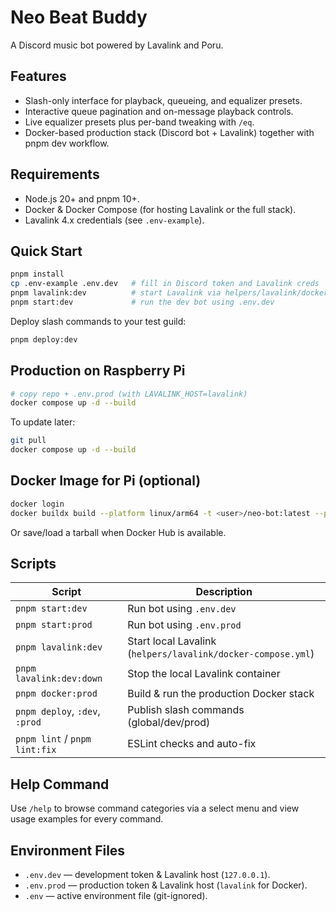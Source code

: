 # Neo Beat Buddy

A Discord music bot powered by Lavalink and Poru.

## Features
- Slash-only interface for playback, queueing, and equalizer presets.
- Interactive queue pagination and on-message playback controls.
- Live equalizer presets plus per-band tweaking with `/eq`.
- Docker-based production stack (Discord bot + Lavalink) together with pnpm dev workflow.

## Requirements
- Node.js 20+ and pnpm 10+.
- Docker & Docker Compose (for hosting Lavalink or the full stack).
- Lavalink 4.x credentials (see `.env-example`).

## Quick Start

```bash
pnpm install
cp .env-example .env.dev   # fill in Discord token and Lavalink creds
pnpm lavalink:dev          # start Lavalink via helpers/lavalink/docker-compose.yml
pnpm start:dev             # run the dev bot using .env.dev
```

Deploy slash commands to your test guild:

```bash
pnpm deploy:dev
```

## Production on Raspberry Pi

```bash
# copy repo + .env.prod (with LAVALINK_HOST=lavalink)
docker compose up -d --build
```

To update later:

```bash
git pull
docker compose up -d --build
```

## Docker Image for Pi (optional)

```bash
docker login
docker buildx build --platform linux/arm64 -t <user>/neo-bot:latest --push .
```

Or save/load a tarball when Docker Hub is available.

## Scripts

| Script                  | Description                                         |
|-------------------------|-----------------------------------------------------|
| `pnpm start:dev`        | Run bot using `.env.dev`                            |
| `pnpm start:prod`       | Run bot using `.env.prod`                           |
| `pnpm lavalink:dev`     | Start local Lavalink (`helpers/lavalink/docker-compose.yml`) |
| `pnpm lavalink:dev:down`| Stop the local Lavalink container                   |
| `pnpm docker:prod`      | Build & run the production Docker stack             |
| `pnpm deploy`, `:dev`, `:prod` | Publish slash commands (global/dev/prod)  |
| `pnpm lint` / `pnpm lint:fix` | ESLint checks and auto-fix                 |

## Help Command

Use `/help` to browse command categories via a select menu and view usage examples for every command.

## Environment Files

- `.env.dev` — development token & Lavalink host (`127.0.0.1`).
- `.env.prod` — production token & Lavalink host (`lavalink` for Docker).
- `.env` — active environment file (git-ignored).
